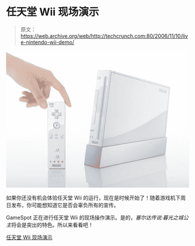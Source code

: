 # 任天堂 Wii 现场演示

> 原文：<https://web.archive.org/web/http://techcrunch.com:80/2006/11/10/live-nintendo-wii-demo/>

![](img/5138137b014d4e815cfb1f59a25a20b9.png)

如果你还没有机会体验任天堂 Wii 的运行，现在是时候开始了！随着游戏机下周日发布，你可能想知道它是否会辜负所有的宣传。

GameSpot 正在进行任天堂 Wii 的现场操作演示。是的，*塞尔达传说:暮光之城公主*将会是突出的特色。所以来看看吧！

[任天堂 Wii 现场演示](https://web.archive.org/web/20210228220859/http://www.gamespot.com/pages/features/onthespot/index.php?wii=1)